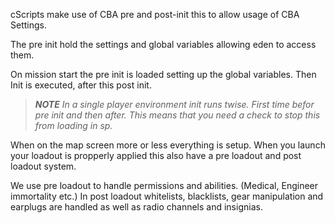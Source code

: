 cScripts make use of CBA pre and post-init this to allow usage of CBA Settings. 

The pre init hold the settings and global variables allowing eden to access them.

On mission start the pre init is loaded setting up the global variables. Then Init is executed, after this post init.

> _**NOTE** In a single player environment init runs twise. First time befor pre init and then after. This means that you need a check to stop this from loading in sp._

When on the map screen more or less everything is setup. When you launch your loadout is propperly applied this also have a pre loadout and post loadout system.

We use pre loadout to handle permissions and abilities. (Medical, Engineer immortality etc.)
In post loadout whitelists, blacklists, gear manipulation and earplugs are handled as well as radio channels and insignias. 